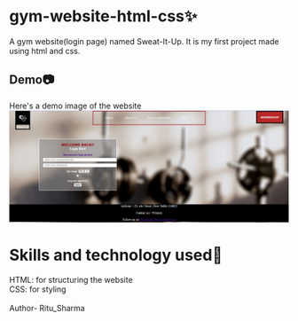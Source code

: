 # gym-website-html-css✨
A gym website(login page) named Sweat-It-Up. It is my first project made using html and css.
## Demo📷
Here's a demo image of the website
![Repo Banner](https://github.com/Ri2-4/gym-website-html-css/blob/main/Screenshot%202025-02-10%20205747.png)
# Skills and technology used🤖
HTML: for structuring the website
<br>
CSS: for styling 
<br>
<br>
Author- Ritu_Sharma
